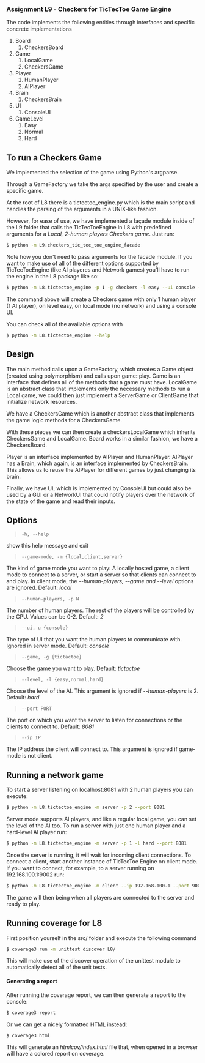 ### Assignment L9 - Checkers for TicTecToe Game Engine
The code implements the following entities through interfaces and specific concrete implementations
1. Board
    1. CheckersBoard
2. Game
    1. LocalGame
    1. CheckersGame
3. Player
    1. HumanPlayer
    1. AIPlayer
4. Brain
    1. CheckersBrain
5. UI
    1. ConsoleUI
6. GameLevel
    1. Easy
    1. Normal
    1. Hard
## To run a Checkers Game
We implemented the selection of the game using Python's argparse.

Through a GameFactory we take the args specified by the user and create a specific game.

At the root of L8 there is a tictectoe_engine.py which is the main script and handles the parsing of the arguments in a UNIX-like fashion.

However, for ease of use, we have implemented a façade module inside of the L9 folder that calls the TicTecToeEngine in L8 with 
predefined arguments for a *Local, 2-human players Checkers game*. Just run:
```bash
$ python -m L9.checkers_tic_tec_toe_engine_facade
```
Note how you don't need to pass arguments for the facade module. If you want to make use of all of the different options
supported by TicTecToeEngine (like AI playeres and Network games)
you'll have to run the engine in the L8 package like so:

```bash
$ python -m L8.tictectoe_engine -p 1 -g checkers -l easy --ui console -m local
```
The command above will create a Checkers game with only 1 human player (1 AI player), on level easy, on local mode (no network) and using a console UI.

You can check all of the available options with
```bash
$ python -m L8.tictectoe_engine --help
```
## Design
The main method calls upon a GameFactory, which creates a Game object (created using polymorphism) and calls upon game::play.
Game is an interface that defines all of the methods that a game must have. LocalGame is an abstract class that implements
only the necessary methods to run a Local game, we could then just implement a ServerGame or ClientGame that initialize network resources.

We have a CheckersGame which is another abstract class that implements the game logic methods for a CheckersGame.

With these pieces we can then create a checkersLocalGame which inherits CheckersGame and LocalGame. 
Board works in a similar fashion, we have a CheckersBoard.

Player is an interface implemented by AIPlayer and HumanPlayer. AIPlayer has a Brain, which again, is an interface
implemented by CheckersBrain. This allows us to reuse the AIPlayer for different games by just changing its brain.

Finally, we have UI, which is implemented by ConsoleUI but could also be used by a GUI or a NetworkUI that could notify
players over the network of the state of the game and read their inputs.
## Options
> `-h, --help`

show this help message and exit

> `--game-mode, -m {local,client,server}`

The kind of game mode you want to play: A locally hosted game, a client mode to connect to a server, or start a server
so that clients can connect to and play. In client mode, the *--human-players, --game and --level* options are ignored. 
Default: *local*

> `--human-players, -p N`

The number of human players. The rest of the players will be controlled by the CPU. Values can be 0-2. Default: *2*

> `--ui, u {console}`

The type of UI that you want the human players to communicate with. Ignored in server mode. Default: *console*

> `--game, -g {tictactoe}`

Choose the game you want to play. Default: *tictactoe*

> `--level, -l {easy,normal,hard}`

Choose the level of the AI. This argument is ignored if *--human-players* is 2. Default: *hard*

> `--port PORT`

The port on which you want the server to listen for connections or the clients to connect to. Default: *8081*

> `--ip IP`

The IP address the client will connect to. This argument is ignored if game-mode is not client.


## Running a network game
To start a server listening on localhost:8081 with 2 human players you can execute:
```bash
$ python -m L8.tictectoe_engine -m server -p 2 --port 8081
```
Server mode supports AI players, and like a regular local game, you can set the level of the AI too. To run a server
with just one human player and a hard-level AI player run:
```bash
$ python -m L8.tictectoe_engine -m server -p 1 -l hard --port 8081
```
Once the server is running, it will wait for incoming client connections. To connect a client, start another instance of
TicTecToe Engine on client mode. If you want to connect, for example, to a server running on 192.168.100.1:9002 run:
```bash
$ python -m L8.tictectoe_engine -m client --ip 192.168.100.1 --port 9002
```
The game will then being when all players are connected to the server and ready to play.

## Running coverage for L8
First position yourself in the src/ folder and execute the following command
```bash
$ coverage3 run -m unittest discover L8/
```

This will make use of the discover operation of the unittest module to automatically detect all of the unit tests.

#### Generating a report
After running the coverage report, we can then generate a report to the console:
```bash
$ coverage3 report
```
Or we can get a nicely formatted HTML instead:
```bash
$ coverage3 html
```
This will generate an _htmlcov/index.html_ file that, when opened in a browser will have a colored report on coverage.